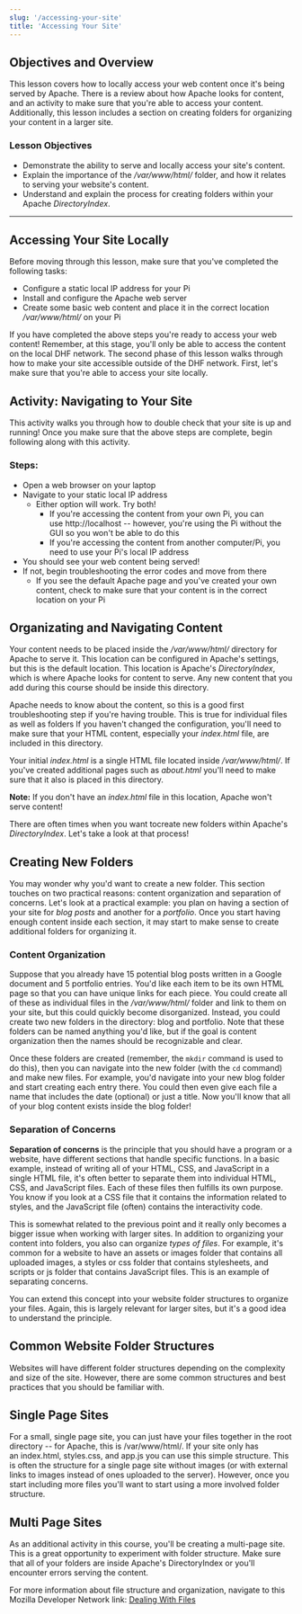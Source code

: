 ```yaml
---
slug: '/accessing-your-site'
title: 'Accessing Your Site'
---
```


## Objectives and Overview
This lesson covers how to locally access your web content once it's being served by Apache. There is a review about how Apache looks for content, and an activity to make sure that you're able to access your content. Additionally, this lesson includes a section on creating folders for organizing your content in a larger site.

### Lesson Objectives

- Demonstrate the ability to serve and locally access your site's content.
- Explain the importance of the */var/www/html/* folder, and how it relates to serving your website's content.
- Understand and explain the process for creating folders within your Apache *DirectoryIndex*.

---

## Accessing Your Site Locally

Before moving through this lesson, make sure that you've completed the following tasks:
- Configure a static local IP address for your Pi
- Install and configure the Apache web server
- Create some basic web content and place it in the correct location */var/www/html/* on your Pi
  
If you have completed the above steps you're ready to access your web content! Remember, at this stage, you'll only be able to access the content on the local DHF network. The second phase of this lesson walks through how to make your site accessible outside of the DHF network. First, let's make sure that you're able to access your site locally.

## Activity: Navigating to Your Site
This activity walks you through how to double check that your site is up and running! Once you make sure that the above steps are complete, begin following along with this activity.

### Steps:

- Open a web browser on your laptop
- Navigate to your static local IP address
  - Either option will work. Try both!
    - If you're accessing the content from your own Pi, you can use http://localhost -- however, you're using the Pi without the GUI so you won't be able to do this
    - If you're accessing the content from another computer/Pi, you need to use your Pi's local IP address
- You should see your web content being served! 
- If not, begin troubleshooting the error codes and move from there
  - If you see the default Apache page and you've created your own content, check to make sure that your content is in the correct location on your Pi

## Organizating and Navigating Content

Your content needs to be placed inside the */var/www/html/* directory for Apache to serve it. This location can be configured in Apache's settings, but this is the default location. This location is Apache's *DirectoryIndex*, which is where Apache looks for content to serve. Any new content that you add during this course should be inside this directory.

Apache needs to know about the content, so this is a good first troubleshooting step if you're having trouble. This is true for individual files as well as folders If you haven't changed the configuration, you'll need to make sure that your HTML content, especially your *index.html* file, are included in this directory.

Your initial *index.html* is a single HTML file located inside */var/www/html/*. If you've created additional pages such as *about.html* you'll need to make sure that it also is placed in this directory. 

**Note:** If you don't have an *index.html* file in this location, Apache won't serve content!

There are often times when you want tocreate new folders within Apache's *DirectoryIndex*. Let's take a look at that process!

## Creating New Folders

You may wonder why you'd want to create a new folder. This section touches on two practical reasons: content organization and separation of concerns. Let's look at a practical example: you plan on having a section of your site for *blog posts* and another for a *portfolio*. Once you start having enough content inside each section, it may start to make sense to create additional folders for organizing it.

### Content Organization

Suppose that you already have 15 potential blog posts written in a Google document and 5 portfolio entries. You'd like each item to be its own HTML page so that you can have unique links for each piece. You could create all of these as individual files in the */var/www/html/* folder and link to them on your site, but this could quickly become disorganized. Instead, you could create two new folders in the directory: blog and portfolio. Note that these folders can be named anything you'd like, but if the goal is content organization then the names should be recognizable and clear.

Once these folders are created (remember, the ```mkdir``` command is used to do this), then you can navigate into the new folder (with the ```cd``` command) and make new files. For example, you'd navigate into your new blog folder and start creating each entry there. You could then even give each file a name that includes the date (optional) or just a title. Now you'll know that all of your blog content exists inside the blog folder!

### Separation of Concerns

**Separation of concerns** is the principle that you should have a program or a website, have different sections that handle specific functions. In a basic example, instead of writing all of your HTML, CSS, and JavaScript in a single HTML file, it's often better to separate them into individual HTML, CSS, and JavaScript files. Each of these files then fulfills its own purpose. You know if you look at a CSS file that it contains the information related to styles, and the JavaScript file (often) contains the interactivity code.

This is somewhat related to the previous point and it really only becomes a bigger issue when working with larger sites. In addition to organizing your content into folders, you also can organize *types of files*. For example, it's common for a website to have an assets or images folder that contains all uploaded images, a styles or css folder that contains stylesheets, and scripts or js folder that contains JavaScript files. This is an example of separating concerns.

You can extend this concept into your website folder structures to organize your files. Again, this is largely relevant for larger sites, but it's a good idea to understand the principle.

## Common Website Folder Structures

Websites will have different folder structures depending on the complexity and size of the site. However, there are some common structures and best practices that you should be familiar with.

## Single Page Sites

For a small, single page site, you can just have your files together in the root directory -- for Apache, this is /var/www/html/. If your site only has an index.html, styles.css, and app.js you can use this simple structure. This is often the structure for a single page site without images (or with external links to images instead of ones uploaded to the server). However, once you start including more files you'll want to start using a more involved folder structure.

## Multi Page Sites

As an additional activity in this course, you'll be creating a multi-page site. This is a great opportunity to experiment with folder structure. Make sure that all of your folders are inside Apache's DirectoryIndex or you'll encounter errors serving the content.

For more information about file structure and organization, navigate to this Mozilla Developer Network link: [Dealing With Files](https://developer.mozilla.org/en-US/docs/Learn/Getting_started_with_the_web/Dealing_with_files)